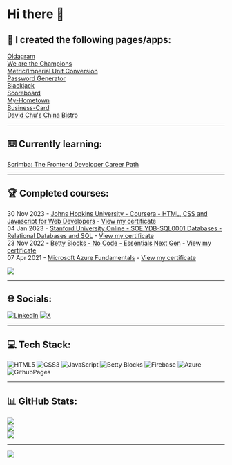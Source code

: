 # Hi there 👋

## 💫 I created the following pages/apps:
[Oldagram](https://wvdh.github.io/Oldagram/)<br>
[We are the Champions](https://wvdh.github.io/we-are-the-champions/)<br>
[Metric/Imperial Unit Conversion](https://wvdh.github.io/unit-converter/)<br>
[Password Generator](https://wvdh.github.io/Password-Generator/)<br>
[Blackjack](https://wvdh.github.io/Blackjack/)<br>
[Scoreboard](https://wvdh.github.io/Scoreboard/)<br>
[My-Hometown](https://wvdh.github.io/My-Hometown/)<br>
[Business-Card](https://wvdh.github.io/business-card/)<br>
[David Chu's China Bistro](https://wvdh.github.io/module5-solution/)<br> 

---
## ⌨️ Currently learning:
[Scrimba: The Frontend Developer Career Path](https://scrimba.com/learn/frontend)<br>

---
## 🏆 Completed courses:
30 Nov 2023 - [Johns Hopkins University - Coursera - HTML, CSS and Javascript for Web Developers](https://www.coursera.org/learn/html-css-javascript-for-web-developers#modules) - [View my certificate](https://www.coursera.org/account/accomplishments/verify/HBV4AKU4ECVA)<br>
04 Jan 2023 - [Stanford University Online - SOE.YDB-SQL0001 Databases - Relational Databases and SQL](https://learning.edx.org/course/course-v1:StanfordOnline+SOE.YDB-SQL0001+2T2020/home) - [View my certificate](https://courses.edx.org/certificates/4491ccdbeb4f456e8f7c316ac0dc37da)<br>
23 Nov 2022 - [Betty Blocks - No Code - Essentials Next Gen](https://betty-exam.betty.app/home) - [View my certificate](https://betty-exam.betty.app/badge/no-code-essentials-nextgen/75a7a859-fcf3-4e45-8bcc-356288f7a24a/BBDBBAAB559D)<br>
07 Apr 2021 - [Microsoft Azure Fundamentals](https://learn.microsoft.com/en-us/credentials/certifications/azure-fundamentals/?practice-assessment-type=certification) - [View my certificate](https://www.credly.com/badges/71c16e09-8417-4857-9c25-81f181ad775b/linked_in)<br>

</p><p dir="auto"><animated-image data-catalyst=""><img src="https://user-images.githubusercontent.com/73097560/115834477-dbab4500-a447-11eb-908a-139a6edaec5c.gif" style="max-width: 30%; display: inline-block;" data-target="animated-image.originalImage"></a></p>

---
## 🌐 Socials:
[![LinkedIn](https://img.shields.io/badge/LinkedIn-%230077B5.svg?logo=linkedin&logoColor=white)](https://linkedin.com/in/wandavandenhoogen/) [![X](https://img.shields.io/badge/X-black.svg?logo=X&logoColor=white)](https://x.com/Wanda_vd_Hoogen) 

---
## 💻 Tech Stack:
![HTML5](https://img.shields.io/badge/html5-%23E34F26.svg?style=flat&logo=html5&logoColor=white) ![CSS3](https://img.shields.io/badge/css3-%231572B6.svg?style=flat&logo=css3&logoColor=white) ![JavaScript](https://img.shields.io/badge/javascript-%23323330.svg?style=flat&logo=javascript&logoColor=%23F7DF1E) ![Betty Blocks](https://avatars.githubusercontent.com/u/3342954?s=23&v=4) ![Firebase](https://img.shields.io/badge/firebase-%23039BE5.svg?style=flat&logo=firebase) ![Azure](https://img.shields.io/badge/azure-%230072C6.svg?style=flat&logo=microsoftazure&logoColor=white) ![GithubPages](https://img.shields.io/badge/github%20pages-121013?style=flat&logo=github&logoColor=white) 

---
## 📊 GitHub Stats:
![](https://github-readme-stats.vercel.app/api?username=wvdh&theme=dark&hide_border=false&include_all_commits=true&count_private=true)<br/>
![](https://github-readme-streak-stats.herokuapp.com/?user=wvdh&theme=dark&hide_border=false)<br/>
![](https://github-readme-stats.vercel.app/api/top-langs/?username=wvdh&theme=dark&hide_border=false&include_all_commits=true&count_private=true&layout=compact)

---
[![](https://visitcount.itsvg.in/api?id=wvdh&icon=0&color=1)](https://visitcount.itsvg.in)

<!-- Proudly created with GPRM ( https://gprm.itsvg.in ) -->
